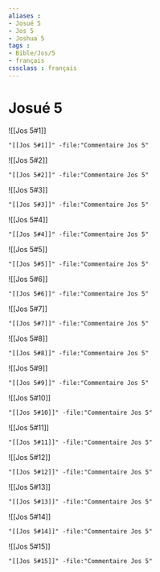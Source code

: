 ```yaml
---
aliases : 
- Josué 5
- Jos 5
- Joshua 5
tags : 
- Bible/Jos/5
- français
cssclass : français
---
```


# Josué 5

![[Jos 5#1]]

```query
"[[Jos 5#1]]" -file:"Commentaire Jos 5"
```

![[Jos 5#2]]

```query
"[[Jos 5#2]]" -file:"Commentaire Jos 5"
```

![[Jos 5#3]]

```query
"[[Jos 5#3]]" -file:"Commentaire Jos 5"
```

![[Jos 5#4]]

```query
"[[Jos 5#4]]" -file:"Commentaire Jos 5"
```

![[Jos 5#5]]

```query
"[[Jos 5#5]]" -file:"Commentaire Jos 5"
```

![[Jos 5#6]]

```query
"[[Jos 5#6]]" -file:"Commentaire Jos 5"
```

![[Jos 5#7]]

```query
"[[Jos 5#7]]" -file:"Commentaire Jos 5"
```

![[Jos 5#8]]

```query
"[[Jos 5#8]]" -file:"Commentaire Jos 5"
```

![[Jos 5#9]]

```query
"[[Jos 5#9]]" -file:"Commentaire Jos 5"
```

![[Jos 5#10]]

```query
"[[Jos 5#10]]" -file:"Commentaire Jos 5"
```

![[Jos 5#11]]

```query
"[[Jos 5#11]]" -file:"Commentaire Jos 5"
```

![[Jos 5#12]]

```query
"[[Jos 5#12]]" -file:"Commentaire Jos 5"
```

![[Jos 5#13]]

```query
"[[Jos 5#13]]" -file:"Commentaire Jos 5"
```

![[Jos 5#14]]

```query
"[[Jos 5#14]]" -file:"Commentaire Jos 5"
```

![[Jos 5#15]]

```query
"[[Jos 5#15]]" -file:"Commentaire Jos 5"
```

